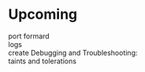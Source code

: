 # Upcoming  
port formard  
logs  
create 
Debugging and Troubleshooting:  
taints and tolerations  